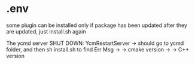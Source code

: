 # .env


some plugin can be installed only if package has been updated
after they are updated, just install.sh again


The ycmd server SHUT DOWN: YcmRestartServer
-> should go to ycmd folder, and then sh install.sh to find Err Msg
-> -> cmake version
-> -> C++ version
